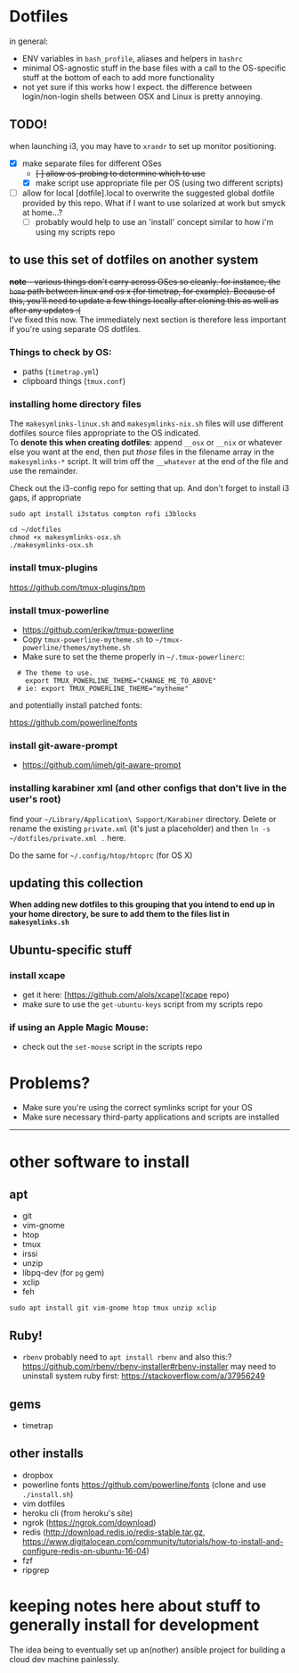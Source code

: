 # Dotfiles

in general:

- ENV variables in `bash_profile`, aliases and helpers in `bashrc`
- minimal OS-agnostic stuff in the base files with a call to the OS-specific stuff at the bottom of each to add more functionality
- not yet sure if this works how I expect. the difference between login/non-login shells between OSX and Linux is pretty annoying.

## TODO!

when launching i3, you may have to `xrandr` to set up monitor positioning.

- [X] make separate files for different OSes
    - ~~[ ] allow os-probing to determine which to use~~
    - [X] make script use appropriate file per OS (using two different scripts)
- [ ] allow for local [dotfile].local to overwrite the suggested global dotfile
  provided by this repo. What if I want to use solarized at work but smyck at
  home...?
    - [ ] probably would help to use an 'install' concept similar to how i'm
      using my scripts repo

## to use this set of dotfiles on another system

~~**note** - various things don't carry across OSes so cleanly. for instance, the `home` path between linux and os x (for timetrap, for example). Because of this, you'll need to update a few things locally after cloning this as well as after any updates :(~~  
I've fixed this now. The immediately next section is therefore less important if you're
using separate OS dotfiles.

### Things to check by OS:

- paths (`timetrap.yml`)
- clipboard things (`tmux.conf`)

### installing home directory files

The `makesymlinks-linux.sh` and `makesymlinks-nix.sh` files will use different dotfiles
source files appropriate to the OS indicated.  
To **denote this when creating dotfiles**: append `__osx` or `__nix` or whatever else
you want at the end, then put _those_ files in the filename array in the `makesymlinks-*`
script. It will trim off the `__whatever` at the end of the file and use the remainder.

Check out the i3-config repo for setting that up.
And don't forget to install i3 gaps, if appropriate


`sudo apt install i3status compton rofi i3blocks`

```
cd ~/dotfiles
chmod +x makesymlinks-osx.sh
./makesymlinks-osx.sh
```

### install tmux-plugins

https://github.com/tmux-plugins/tpm

### install tmux-powerline

- https://github.com/erikw/tmux-powerline
- Copy `tmux-powerline-mytheme.sh` to `~/tmux-powerline/themes/mytheme.sh`
- Make sure to set the theme properly in `~/.tmux-powerlinerc`:  
```
  # The theme to use.
    export TMUX_POWERLINE_THEME="CHANGE_ME_TO_ABOVE"
  # ie: export TMUX_POWERLINE_THEME="mytheme"
```

and potentially install patched fonts:

https://github.com/powerline/fonts

### install git-aware-prompt

- https://github.com/jimeh/git-aware-prompt


### installing karabiner xml (and other configs that don't live in the user's root)

find your `~/Library/Application\ Support/Karabiner` directory. Delete or rename
the existing `private.xml` (it's just a placeholder) and then `ln -s
~/dotfiles/private.xml .` here.

Do the same for `~/.config/htop/htoprc` (for OS X)

## updating this collection

**When adding new dotfiles to this grouping that you intend to end up in your
home directory, be sure to add them to the files list in `makesymlinks.sh`**

## Ubuntu-specific stuff

### install xcape

- get it here: [https://github.com/alols/xcape](xcape repo)
- make sure to use the `get-ubuntu-keys` script from my scripts repo

### if using an Apple Magic Mouse:

- check out the `set-mouse` script in the scripts repo

# Problems?

- Make sure you're using the correct symlinks script for your OS
- Make sure necessary third-party applications and scripts are installed

-----

# other software to install

## apt

- git
- vim-gnome
- htop
- tmux
- irssi
- unzip
- libpq-dev (for `pg` gem)
- xclip
- feh

`sudo apt install git vim-gnome htop tmux unzip xclip`


## Ruby!

- `rbenv`
probably need to `apt install rbenv` and also this:? https://github.com/rbenv/rbenv-installer#rbenv-installer
may need to uninstall system ruby first: https://stackoverflow.com/a/37956249

## gems

- timetrap

## other installs

- dropbox
- powerline fonts https://github.com/powerline/fonts (clone and use `./install.sh`)
- vim dotfiles
- heroku cli (from heroku's site)
- ngrok (https://ngrok.com/download)
- redis (http://download.redis.io/redis-stable.tar.gz, https://www.digitalocean.com/community/tutorials/how-to-install-and-configure-redis-on-ubuntu-16-04)
- fzf
- ripgrep

# keeping notes here about stuff to generally install for development

The idea being to eventually set up an(nother) ansible project for building a cloud dev machine painlessly.


